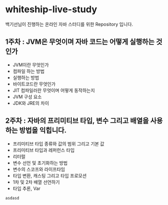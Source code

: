 # whiteship-live-study
백기선님이 진행하는 온라인 자바 스터디를 위한 Repository 입니다. 

## 1주차 : JVM은 무엇이며 자바 코드는 어떻게 실행하는 것인가
* JVM이란 무엇인가
* 컴파일 하는 방법
* 실행하는 방법
* 바이트코드란 무엇인가
* JIT 컴파일러란 무엇이며 어떻게 동작하는지
* JVM 구성 요소
* JDK와 JRE의 차이

## 2주차 : 자바의 프리미티브 타입, 변수 그리고 배열을 사용하는 방법을 익힙니다.   
* 프리미티브 타입 종류와 값의 범위 그리고 기본 값
* 프리미티브 타입과 레퍼런스 타입
* 리터럴 
* 변수 선언 및 초기화하는 방법
* 변수의 스코프와 라이프타임
* 타입 변환, 캐스팅 그리고 타입 프로모션
* 1차 및 2차 배열 선언하기
* 타입 추론, Var


```java
asdasd
```
